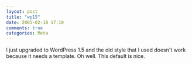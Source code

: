 ```yaml
---
layout: post
title: "wp15"
date: 2005-02-18 17:10
comments: true
categories: Meta
---
```

I just upgraded to WordPress 1.5 and the old style that I used doesn't work because it needs a template.  Oh well.  This default is nice.
